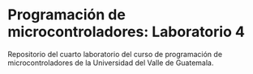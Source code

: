 # Programación de microcontroladores: Laboratorio 4
Repositorio del cuarto laboratorio del curso de programación de microcontroladores de la Universidad del Valle de Guatemala.

